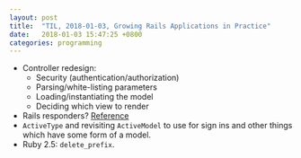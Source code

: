 ```yaml
---
layout: post
title:  "TIL, 2018-01-03, Growing Rails Applications in Practice"
date:   2018-01-03 15:47:25 +0800
categories: programming
---
```


- Controller redesign:
  - Security (authentication/authorization)
  - Parsing/white-listing parameters
  - Loading/instantiating the model
  - Deciding which view to render
- Rails responders? [Reference](https://github.com/plataformatec/responders)
- `ActiveType` and revisiting `ActiveModel` to use for sign ins and other things which have some form of a model.
- Ruby 2.5: `delete_prefix`.
